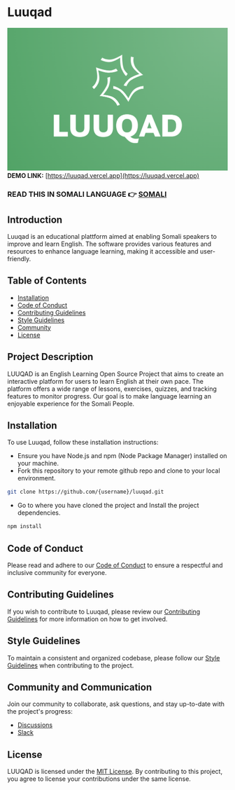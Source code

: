 # Luuqad

![LUUQAD Logo](/public/luuqad.png)
**DEMO LINK:** [https://luuqad.vercel.app](https://luuqad.vercel.app)

### READ THIS IN SOMALI LANGUAGE 👉 [SOMALI](/docs/documentation-afsomali.md)

## Introduction

Luuqad is an educational plattform aimed at enabling Somali speakers to improve and learn English. The software provides various features and resources to enhance language learning, making it accessible and user-friendly.

## Table of Contents

- [Installation](#installation)
- [Code of Conduct](./docs/CODE_OF_CONDUCT.md)
- [Contributing Guidelines](./docs/CONTRIBUTING.md)
- [Style Guidelines](./docs/STYLE_GUIDELINES.md)
- [Community](#community-and-communication)
- [License](#license)

## Project Description

LUUQAD is an English Learning Open Source Project that aims to create an interactive platform for users to learn English at their own pace. The platform offers a wide range of lessons, exercises, quizzes, and tracking features to monitor progress. Our goal is to make language learning an enjoyable experience for the Somali People.

## Installation

To use Luuqad, follow these installation instructions:

- Ensure you have Node.js and npm (Node Package Manager) installed on your machine.
- Fork this repository to your remote github repo and clone to your local environment.

```bash
git clone https://github.com/{username}/luuqad.git
```

- Go to where you have cloned the project and Install the project dependencies.

```bash
npm install
```

## Code of Conduct

Please read and adhere to our [Code of Conduct](docs/CODE_OF_CONDUCT.md) to ensure a respectful and inclusive community for everyone.

## Contributing Guidelines

If you wish to contribute to Luuqad, please review our [Contributing Guidelines](docs/CONTRIBUTING.md) for more information on how to get involved.

## Style Guidelines

To maintain a consistent and organized codebase, please follow our [Style Guidelines](docs/STYLE_GUIDELINES.md) when contributing to the project.

## Community and Communication

Join our community to collaborate, ask questions, and stay up-to-date with the project's progress:

- [Discussions](https://github.com/duraanali/luuqad/discussions)
- [Slack](slack-url)

## License

LUUQAD is licensed under the [MIT License](LICENSE). By contributing to this project, you agree to license your contributions under the same license.
